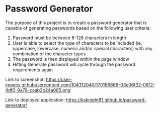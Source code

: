 # Password Generator

The purpose of this project is to create a password generator that is capable of generating passwords based on the following user criteria:

1.  Password must be between 8-128 characters in length
2.  User is able to select the type of characters to be included (ie, uppercase, lowercase, numeric and/or special characters) with any combination of the character types
3.  The password is then displayed within the page window
4.  Hitting Generate password will cycle through the password requirements again

Link to screenshot:  https://user-images.githubusercontent.com/104312040/170166866-03e06f32-06f2-4df0-9a78-caab3b24a085.png

Link to deployed application:  https://ksknight81.github.io/password-generator/